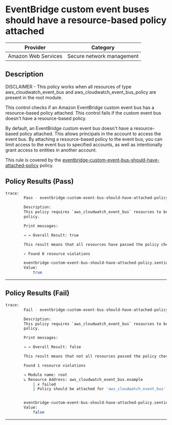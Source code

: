 # EventBridge custom event buses should have a resource-based policy attached

| Provider            |           Category          |
| ------------------- |  -------------------------  |
| Amazon Web Services |  Secure network management  |

## Description

DISCLAIMER - This policy works when all resources of type aws_cloudwatch_event_bus and aws_cloudwatch_event_bus_policy are present in the root module.

This control checks if an Amazon EventBridge custom event bus has a resource-based policy attached. This control fails if the custom event bus doesn't have a resource-based policy.

By default, an EventBridge custom event bus doesn't have a resource-based policy attached. This allows principals in the account to access the event bus. By attaching a resource-based policy to the event bus, you can limit access to the event bus to specified accounts, as well as intentionally grant access to entities in another account.

This rule is covered by the [eventbridge-custom-event-bus-should-have-attached-policy](https://github.com/hashicorp/policy-library-NIST-Policy-Set-for-AWS-Terraform/blob/main/policies/eventbridge-custom-event-bus-should-have-attached-policy.sentinel) policy.

## Policy Results (Pass)

```bash
trace:
        Pass - eventbridge-custom-event-bus-should-have-attached-policy.sentinel

        Description:
        This policy requires `aws_cloudwatch_event_bus` resources to be attached to a
        policy.

        Print messages:

        → → Overall Result: true

        This result means that all resources have passed the policy check for the policy eventbridge-custom-event-bus-should-have-attached-policy.

        ✓ Found 0 resource violations

        eventbridge-custom-event-bus-should-have-attached-policy.sentinel:71:1 - Rule "main"
        Value:
            true
```

---

## Policy Results (Fail)

```bash
trace:
        Fail - eventbridge-custom-event-bus-should-have-attached-policy.sentinel

        Description:
        This policy requires `aws_cloudwatch_event_bus` resources to be attached to a
        policy.

        Print messages:

        → → Overall Result: false

        This result means that not all resources passed the policy check and the protected behavior is not allowed for the policy eventbridge-custom-event-bus-should-have-attached-policy.

        Found 1 resource violations

        → Module name: root
        ↳ Resource Address: aws_cloudwatch_event_bus.example
            | ✗ failed
            | Policy should be attached for 'aws_cloudwatch_event_bus' resource. Refer to https://docs.aws.amazon.com/securityhub/latest/userguide/eventbridge-controls.html#eventbridge-3 for more details.


        eventbridge-custom-event-bus-should-have-attached-policy.sentinel:71:1 - Rule "main"
        Value:
            false
```

---
